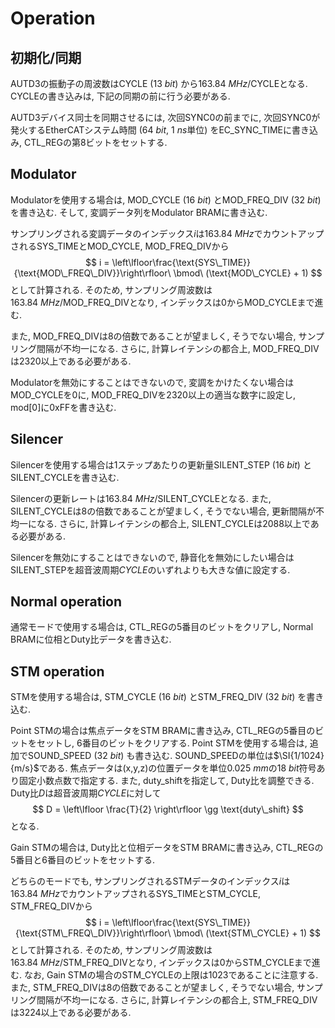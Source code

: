 # Operation

## 初期化/同期

AUTD3の振動子の周波数はCYCLE ($\SI{13}{bit}$) から$\SI{163.84}{MHz}/\text{CYCLE}$となる.
CYCLEの書き込みは, 下記の同期の前に行う必要がある.

AUTD3デバイス同士を同期させるには, 次回SYNC0の前までに, 次回SYNC0が発火するEtherCATシステム時間 ($\SI{64}{bit}$, $\SI{1}{ns}$単位) をEC_SYNC_TIMEに書き込み, CTL_REGの第8ビットをセットする.

## Modulator

Modulatorを使用する場合は, MOD_CYCLE ($\SI{16}{bit}$) とMOD_FREQ_DIV ($\SI{32}{bit}$) を書き込む.
そして, 変調データ列をModulator BRAMに書き込む.

サンプリングされる変調データのインデックス$i$は$\SI{163.84}{MHz}$でカウントアップされるSYS_TIMEとMOD_CYCLE, MOD_FREQ_DIVから
$$
i = \left\lfloor\frac{\text{SYS\_TIME}}{\text{MOD\_FREQ\_DIV}}\right\rfloor\ \bmod\ (\text{MOD\_CYCLE} + 1)
$$
として計算される.
そのため, サンプリング周波数は$\SI{163.84}{MHz}/\text{MOD\_FREQ\_DIV}$となり, インデックスは$0$から$\text{MOD\_CYCLE}$まで進む.

また, MOD_FREQ_DIVは8の倍数であることが望ましく, そうでない場合, サンプリング間隔が不均一になる.
さらに, 計算レイテンシの都合上, MOD_FREQ_DIVは$2320$以上である必要がある.

Modulatorを無効にすることはできないので, 変調をかけたくない場合はMOD_CYCLEを$0$に, MOD_FREQ_DIVを$2320$以上の適当な数字に設定し, mod\[0\]に0xFFを書き込む.

## Silencer

Silencerを使用する場合は1ステップあたりの更新量SILENT_STEP ($\SI{16}{bit}$) とSILENT_CYCLEを書き込む.

Silencerの更新レートは$\SI{163.84}{MHz}/\text{SILENT\_CYCLE}$となる.
また, SILENT_CYCLEは8の倍数であることが望ましく, そうでない場合, 更新間隔が不均一になる.
さらに, 計算レイテンシの都合上, SILENT_CYCLEは$2088$以上である必要がある.

Silencerを無効にすることはできないので, 静音化を無効にしたい場合はSILENT_STEPを超音波周期$CYCLE$のいずれよりも大きな値に設定する.

## Normal operation

通常モードで使用する場合は, CTL_REGの5番目のビットをクリアし, Normal BRAMに位相とDuty比データを書き込む.

## STM operation

STMを使用する場合は, STM_CYCLE ($\SI{16}{bit}$) とSTM_FREQ_DIV ($\SI{32}{bit}$) を書き込む.

Point STMの場合は焦点データをSTM BRAMに書き込み, CTL_REGの5番目のビットをセットし, 6番目のビットをクリアする.
Point STMを使用する場合は, 追加でSOUND_SPEED ($\SI{32}{bit}$) も書き込む. SOUND_SPEEDの単位は$\SI{1/1024}{m/s}$である.
焦点データは(x,y,z)の位置データを単位$\SI{0.025}{mm}$の$\SI{18}{bit}$符号あり固定小数点数で指定する.
また, duty_shiftを指定して, Duty比を調整できる. Duty比$D$は超音波周期$CYCLE$に対して
$$
    D = \left\lfloor \frac{T}{2} \right\rfloor \gg \text{duty\_shift}
$$
となる.

Gain STMの場合は, Duty比と位相データをSTM BRAMに書き込み, CTL_REGの5番目と6番目のビットをセットする.

どちらのモードでも, サンプリングされるSTMデータのインデックス$i$は$\SI{163.84}{MHz}$でカウントアップされるSYS_TIMEとSTM_CYCLE, STM_FREQ_DIVから
$$
i = \left\lfloor\frac{\text{SYS\_TIME}}{\text{STM\_FREQ\_DIV}}\right\rfloor\ \bmod\ (\text{STM\_CYCLE} + 1)
$$
として計算される.
そのため, サンプリング周波数は$\SI{163.84}{MHz}/\text{STM\_FREQ\_DIV}$となり, インデックスは$0$から$\text{STM\_CYCLE}$まで進む.
なお, Gain STMの場合のSTM_CYCLEの上限は$1023$であることに注意する.
また, STM_FREQ_DIVは8の倍数であることが望ましく, そうでない場合, サンプリング間隔が不均一になる.
さらに, 計算レイテンシの都合上, STM_FREQ_DIVは$3224$以上である必要がある.
